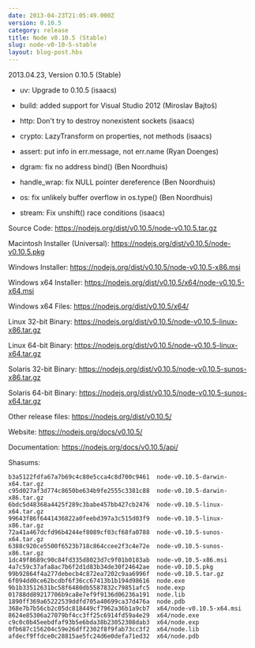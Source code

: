 ```yaml
---
date: 2013-04-23T21:05:49.000Z
version: 0.10.5
category: release
title: Node v0.10.5 (Stable)
slug: node-v0-10-5-stable
layout: blog-post.hbs
---
```


2013.04.23, Version 0.10.5 (Stable)

* uv: Upgrade to 0.10.5 (isaacs)

* build: added support for Visual Studio 2012 (Miroslav Bajtoš)

* http: Don't try to destroy nonexistent sockets (isaacs)

* crypto: LazyTransform on properties, not methods (isaacs)

* assert: put info in err.message, not err.name (Ryan Doenges)

* dgram: fix no address bind() (Ben Noordhuis)

* handle_wrap: fix NULL pointer dereference (Ben Noordhuis)

* os: fix unlikely buffer overflow in os.type() (Ben Noordhuis)

* stream: Fix unshift() race conditions (isaacs)


Source Code: https://nodejs.org/dist/v0.10.5/node-v0.10.5.tar.gz

Macintosh Installer (Universal): https://nodejs.org/dist/v0.10.5/node-v0.10.5.pkg

Windows Installer: https://nodejs.org/dist/v0.10.5/node-v0.10.5-x86.msi

Windows x64 Installer: https://nodejs.org/dist/v0.10.5/x64/node-v0.10.5-x64.msi

Windows x64 Files: https://nodejs.org/dist/v0.10.5/x64/

Linux 32-bit Binary: https://nodejs.org/dist/v0.10.5/node-v0.10.5-linux-x86.tar.gz

Linux 64-bit Binary: https://nodejs.org/dist/v0.10.5/node-v0.10.5-linux-x64.tar.gz

Solaris 32-bit Binary: https://nodejs.org/dist/v0.10.5/node-v0.10.5-sunos-x86.tar.gz

Solaris 64-bit Binary: https://nodejs.org/dist/v0.10.5/node-v0.10.5-sunos-x64.tar.gz

Other release files: https://nodejs.org/dist/v0.10.5/

Website: https://nodejs.org/docs/v0.10.5/

Documentation: https://nodejs.org/docs/v0.10.5/api/

Shasums:

```
b3a5122fdfa67a7b69c4c80e5cca4c8d700c9461  node-v0.10.5-darwin-x64.tar.gz
c95d027af3d774c8650be634b9fe2555c3381c88  node-v0.10.5-darwin-x86.tar.gz
6bdc5d48368a4425f289c3babe457bb427cb2476  node-v0.10.5-linux-x64.tar.gz
99643f86f6441436822a0feebd397a3c515d03f9  node-v0.10.5-linux-x86.tar.gz
72a41a467dcfd96b4244ef8089cf03cf68fa0788  node-v0.10.5-sunos-x64.tar.gz
6388c920ce5500f6523b718c864ccee2f3c4e72e  node-v0.10.5-sunos-x86.tar.gz
1dc49f8689c90c84fd335d8023d7c9f01b0183ab  node-v0.10.5-x86.msi
4a7c59c37afa8ac7b6f2d1d83b34de30f24642ae  node-v0.10.5.pkg
99b92864f4a277debecb4c872ea7202c9aa6996f  node-v0.10.5.tar.gz
6f094dd0ce62bcdbf6f36cc67413b1b194d98616  node.exe
9b1b33512631bc58f6480db5587832c79851afc5  node.exp
01788dd89217706b9ca8e7ef9f9136d06236a191  node.lib
1890ff369a65222539ddfd705a40699ca37d476a  node.pdb
368e7b7b56cb2c05dc818449cf7962a36b1a9cb7  x64/node-v0.10.5-x64.msi
8624e85306a27079bf4cc3ff25c6914fd59a4e29  x64/node.exe
c9c0c0b45eebdfaf93b5e6bda38b23052308dab3  x64/node.exp
0fb687c156204c59e26dff2302f8f9fab73cc3f2  x64/node.lib
afdecf9ffdce0c28815ae5fc24d6e0defa71ed32  x64/node.pdb
```
